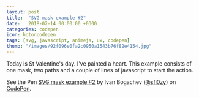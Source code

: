```yaml
---
layout: post
title:  "SVG mask example #2"
date:   2018-02-14 00:00:00 +0300
categories: codepen
icon: hotoncodepen
tags: [svg, javascript, animejs, ux, codepen]
thumb: "/images/92f096e0fa2c0950a1543b76f82e4154.jpg"
---
```


Today is St Valentine's day. I've painted a heart. This example consists of one mask, two paths and a couple of lines of javascript to start the action.

<p data-height="338" data-theme-id="light" data-slug-hash="vdJVNd" data-default-tab="result" data-user="sfi0zy" data-embed-version="2" data-pen-title="SVG mask example #2" class="codepen">See the Pen <a href="https://codepen.io/sfi0zy/pen/vdJVNd/">SVG mask example #2</a> by Ivan Bogachev (<a href="https://codepen.io/sfi0zy">@sfi0zy</a>) on <a href="https://codepen.io">CodePen</a>.</p>
<script async src="https://production-assets.codepen.io/assets/embed/ei.js"></script>

